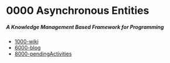 # 0000 Asynchronous Entities
##### A Knowledge Management Based Framework for Programming
- [1000-wiki](wiki/1000-wiki.md)
- [6000-blog](blog/6000-blog.md)
- [8000-pendingActivities](activities/8000-pendingActivities.md)